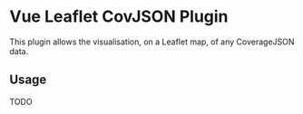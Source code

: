 # Vue Leaflet CovJSON Plugin

This plugin allows the visualisation, on a Leaflet map, of any CoverageJSON data.

## Usage

TODO